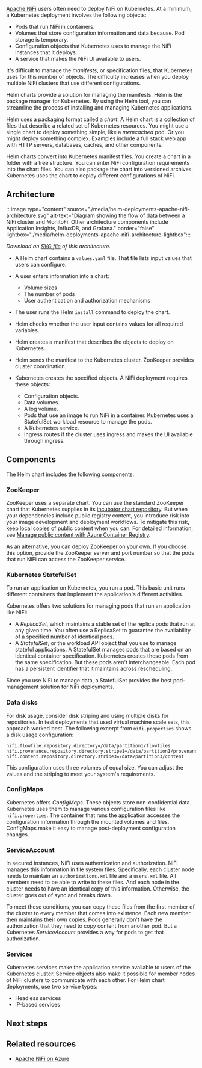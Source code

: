 [Apache NiFi][Apache NiFi] users often need to deploy NiFi on Kubernetes. At a minimum, a Kubernetes deployment involves the following objects:

- Pods that run NiFi in containers.
- Volumes that store configuration information and data because. Pod storage is temporary.
- Configuration objects that Kubernetes uses to manage the NiFi instances that it deploys.
- A service that makes the NiFi UI available to users.

It's difficult to manage the *manifests*, or specification files, that Kubernetes uses for this number of objects. The difficulty increases when you deploy multiple NiFi clusters that use different configurations.

Helm charts provide a solution for managing the manifests. Helm is the package manager for Kubernetes. By using the Helm tool, you can streamline the process of installing and managing Kubernetes applications.

Helm uses a packaging format called a *chart*. A Helm chart is a collection of files that describe a related set of Kubernetes resources. You might use a single chart to deploy something simple, like a *memcached* pod. Or you might deploy something complex. Examples include a full stack web app with HTTP servers, databases, caches, and other components.

Helm charts convert into Kubernetes manifest files. You create a chart in a folder with a tree structure. You can enter NiFi configuration requirements into the chart files. You can also package the chart into versioned archives. Kubernetes uses the chart to deploy different configurations of NiFi.

## Architecture

:::image type="content" source="./media/helm-deployments-apache-nifi-architecture.svg" alt-text="Diagram showing the flow of data between a NiFi cluster and MonitoFi. Other architecture components include Application Insights, InfluxDB, and Grafana." border="false" lightbox="./media/helm-deployments-apache-nifi-architecture-lightbox":::

*Download an [SVG file][SVG file of architecture diagram] of this architecture.*

- A Helm chart contains a `values.yaml` file. That file lists input values that users can configure.

- A user enters information into a chart:

  - Volume sizes
  - The number of pods
  - User authentication and authorization mechanisms

- The user runs the Helm `install` command to deploy the chart.

- Helm checks whether the user input contains values for all required variables.

- Helm creates a manifest that describes the objects to deploy on Kubernetes.

- Helm sends the manifest to the Kubernetes cluster. ZooKeeper provides cluster coordination.

- Kubernetes creates the specified objects. A NiFi deployment requires these objects:

  - Configuration objects.
  - Data volumes.
  - A log volume.
  - Pods that use an image to run NiFi in a container. Kubernetes uses a StatefulSet workload resource to manage the pods.
  - A Kubernetes service.
  - Ingress routes if the cluster uses ingress and makes the UI available through ingress.

## Components

The Helm chart includes the following components:

### ZooKeeper

ZooKeeper uses a separate chart. You can use the standard ZooKeeper chart that Kubernetes supplies in its [incubator chart repository][Helm Incubator]. But when your dependencies include public registry content, you introduce risk into your image development and deployment workflows. To mitigate this risk, keep local copies of public content when you can. For detailed information, see [Manage public content with Azure Container Registry][Manage public content with Azure Container Registry].

As an alternative, you can deploy ZooKeeper on your own. If you choose this option, provide the ZooKeeper server and port number so that the pods that run NiFi can access the ZooKeeper service.

### Kubernetes StatefulSet

To run an application on Kubernetes, you run a pod. This basic unit runs different containers that implement the application's different activities.

Kubernetes offers two solutions for managing pods that run an application like NiFi:

- A *ReplicaSet*, which maintains a stable set of the replica pods that run at any given time. You often use a ReplicaSet to guarantee the availability of a specified number of identical pods.
- A *StatefulSet*, or the workload API object that you use to manage stateful applications. A StatefulSet manages pods that are based on an identical container specification. Kubernetes creates these pods from the same specification. But these pods aren't interchangeable. Each pod has a persistent identifier that it maintains across rescheduling.

Since you use NiFi to manage data, a StatefulSet provides the best pod-management solution for NiFi deployments.

### Data disks

For disk usage, consider disk striping and using multiple disks for repositories. In test deployments that used virtual machine scale sets, this approach worked best. The following excerpt from `nifi.properties` shows a disk usage configuration:

```config
nifi.flowfile.repository.directory=/data/partition1/flowfiles
nifi.provenance.repository.directory.stripe1=/data/partition1/provenancenifi.provenance.repository.directory.stripe2=/data/partition2/provenancenifi.provenance.repository.directory.stripe3=/data/partition3/provenancenifi.content.repository.directory.stripe2=/data/partition2/content
nifi.content.repository.directory.stripe3=/data/partition3/content
```

This configuration uses three volumes of equal size. You can adjust the values and the striping to meet your system's requirements.

### ConfigMaps

Kubernetes offers *ConfigMaps*. These objects store non-confidential data. Kubernetes uses them to manage various configuration files like `nifi.properties`. The container that runs the application accesses the configuration information through the mounted volumes and files. ConfigMaps make it easy to manage post-deployment configuration changes.

### ServiceAccount

In secured instances, NiFi uses authentication and authorization. NiFi manages this information in file system files. Specifically, each cluster node needs to maintain an `authorizations.xml` file and a `users.xml` file. All members need to be able to write to these files. And each node in the cluster needs to have an identical copy of this information. Otherwise, the cluster goes out of sync and breaks down.

To meet these conditions, you can copy these files from the first member of the cluster to every member that comes into existence. Each new member then maintains their own copies. Pods generally don't have the authorization that they need to copy content from another pod. But a Kubernetes *ServiceAccount* provides a way for pods to get that authorization.

### Services

Kubernetes services make the application service available to users of the Kubernetes cluster. Service objects also make it possible for member nodes of NiFi clusters to communicate with each other. For Helm chart deployments, use two service types:

- Headless services
- IP-based services

## Next steps


## Related resources

- [Apache NiFi on Azure][Apache NiFi on Azure]


[Apache NiFi]: https://nifi.apache.org
[Apache NiFi on Azure]: ../../example-scenario/data/azure-nifi.yml
[Helm Incubator]: https://charts.helm.sh/incubator/
[Manage public content with Azure Container Registry]: https://docs.microsoft.com/en-us/azure/container-registry/buffer-gate-public-content
[SVG file of architecture diagram]: ./media/helm-deployments-apache-nifi-architecture.svg